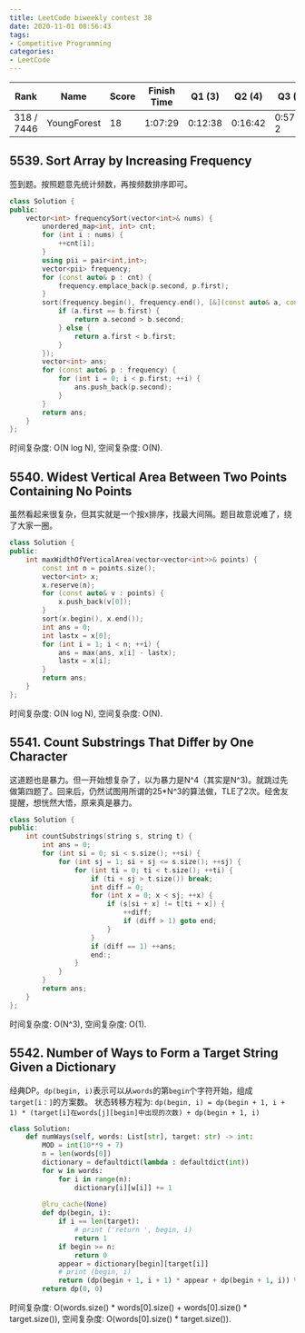 ```yaml
---
title: LeetCode biweekly contest 38
date: 2020-11-01 08:56:43
tags:
- Competitive Programming
categories:
- LeetCode
---
```


| Rank |	Name |	Score |	Finish Time | 	Q1 (3) |	Q2 (4) |	Q3 (5) |	Q4 (6)|
|--|--|--|--|--|--|--|--|
| 318 / 7446 | YoungForest | 18 | 1:07:29 | 0:12:38 | 0:16:42 |  0:57:29  2 |  0:41:26 |

## 5539. Sort Array by Increasing Frequency

签到题。按照题意先统计频数，再按频数排序即可。

```cpp
class Solution {
public:
    vector<int> frequencySort(vector<int>& nums) {
        unordered_map<int, int> cnt;
        for (int i : nums) {
            ++cnt[i];
        }
        using pii = pair<int,int>;
        vector<pii> frequency;
        for (const auto& p : cnt) {
            frequency.emplace_back(p.second, p.first);
        }
        sort(frequency.begin(), frequency.end(), [&](const auto& a, const auto& b) -> bool {
            if (a.first == b.first) {
                return a.second > b.second;
            } else {
                return a.first < b.first;
            }
        });
        vector<int> ans;
        for (const auto& p : frequency) {
            for (int i = 0; i < p.first; ++i) {
                ans.push_back(p.second);
            }
        }
        return ans;
    }
};
```

时间复杂度: O(N log N),
空间复杂度: O(N).

## 5540. Widest Vertical Area Between Two Points Containing No Points

虽然看起来很复杂，但其实就是一个按x排序，找最大间隔。题目故意说难了，绕了大家一圈。

```cpp
class Solution {
public:
    int maxWidthOfVerticalArea(vector<vector<int>>& points) {
        const int n = points.size();
        vector<int> x;
        x.reserve(n);
        for (const auto& v : points) {
            x.push_back(v[0]);
        }
        sort(x.begin(), x.end());
        int ans = 0;
        int lastx = x[0];
        for (int i = 1; i < n; ++i) {
            ans = max(ans, x[i] - lastx);
            lastx = x[i];
        }
        return ans;
    }
};
```

时间复杂度: O(N log N),
空间复杂度: O(N).

## 5541. Count Substrings That Differ by One Character

这道题也是暴力。但一开始想复杂了，以为暴力是N^4（其实是N^3)。就跳过先做第四题了。回来后，仍然试图用所谓的25*N^3的算法做，TLE了2次。经舍友提醒，想恍然大悟，原来真是暴力。

```cpp
class Solution {
public:
    int countSubstrings(string s, string t) {
        int ans = 0;
        for (int si = 0; si < s.size(); ++si) {
            for (int sj = 1; si + sj <= s.size(); ++sj) {
                for (int ti = 0; ti < t.size(); ++ti) {
                    if (ti + sj > t.size()) break;
                    int diff = 0;
                    for (int x = 0; x < sj; ++x) {
                        if (s[si + x] != t[ti + x]) {
                            ++diff;
                            if (diff > 1) goto end;
                        }
                    }
                    if (diff == 1) ++ans;
                    end:;
                }
            }
        }
        return ans;
    }
};
```

时间复杂度: O(N^3),
空间复杂度: O(1).

## 5542. Number of Ways to Form a Target String Given a Dictionary

经典DP。`dp(begin, i)`表示可以从`words`的第`begin`个字符开始，组成`target[i：]`的方案数。
状态转移方程为:
`dp(begin, i) = dp(begin + 1, i + 1) * (target[i]在words[j][begin]中出现的次数) + dp(begin + 1, i)`

```python
class Solution:
    def numWays(self, words: List[str], target: str) -> int:
        MOD = int(10**9 + 7)
        n = len(words[0])
        dictionary = defaultdict(lambda : defaultdict(int))
        for w in words:
            for i in range(n):
                dictionary[i][w[i]] += 1
            
        @lru_cache(None)
        def dp(begin, i):
            if i == len(target):
                # print ('return ', begin, i)
                return 1
            if begin >= n:
                return 0
            appear = dictionary[begin][target[i]]
            # print (begin, i)
            return (dp(begin + 1, i + 1) * appear + dp(begin + 1, i)) % MOD
        return dp(0, 0)
```

时间复杂度: O(words.size() * words[0].size() + words[0].size() * target.size()),
空间复杂度: O(words[0].size() * target.size()).